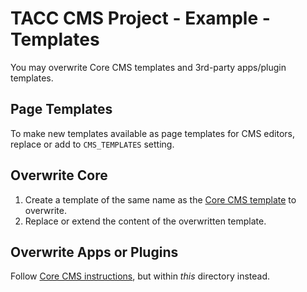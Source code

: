 # TACC CMS Project - Example - Templates

You may overwrite Core CMS templates and 3rd-party apps/plugin templates.

## Page Templates

To make new templates available as page templates for CMS editors, replace or add to `CMS_TEMPLATES` setting.

## Overwrite Core

1. Create a template of the same name as the [Core CMS template][core-tpl-dir] to overwrite.
2. Replace or extend the content of the overwritten template.

## Overwrite Apps or Plugins

Follow [Core CMS instructions][core-tpl-doc], but within _this_ directory instead.

[core-tpl-dir]: https://github.com/TACC/Core-CMS/blob/main/taccsite_cms/static/site_cms
[core-tpl-doc]: https://github.com/TACC/Core-CMS/tree/main/taccsite_cms/templates
